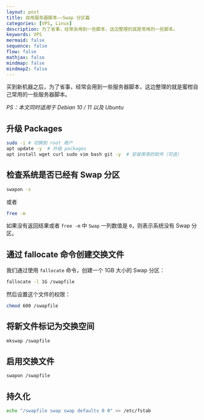 ```yaml
---
layout: post
title: 自用服务器脚本——Swap 分区篇
categories: [VPS, Linux]
description: 为了省事，经常会用到一些脚本，这边整理的就是常用的一些脚本。
keywords: VPS
mermaid: false
sequence: false
flow: false
mathjax: false
mindmap: false
mindmap2: false
---
```


买到新机器之后，为了省事，经常会用到一些服务器脚本，这边整理的就是蜜柑自己常用的一些服务器脚本。

_PS：本文同时适用于 Debian 10 / 11 以及 Ubuntu_

## 升级 Packages

```bash
sudo -i # 切换到 root 用户
apt update -y  # 升级 packages
apt install wget curl sudo vim bash git -y  # 安装常用的软件（可选）
```

## 检查系统是否已经有 Swap 分区

```bash
swapon -s
```

或者

```bash
free -m
```

如果没有返回结果或者 `free -m` 中 `Swap` 一列数值是 `0`，则表示系统没有 Swap 分区。

## 通过 fallocate 命令创建交换文件

我们通过使用 `fallocate` 命令，创建一个 1GB 大小的 Swap 分区：

```bash
fallocate -l 1G /swapfile
```

然后设置这个文件的权限：

```bash
chmod 600 /swapfile
```

## 将新文件标记为交换空间

```bash
mkswap /swapfile
```

## 启用交换文件

```bash
swapon /swapfile
```

## 持久化

```bash
echo "/swapfile swap swap defaults 0 0" >> /etc/fstab
```
